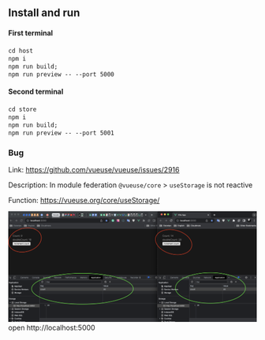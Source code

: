 ## Install and run

#### First terminal
```shell
cd host
npm i
npm run build;
npm run preview -- --port 5000
```

#### Second terminal
```shell
cd store
npm i
npm run build;
npm run preview -- --port 5001
```

### Bug
Link: https://github.com/vueuse/vueuse/issues/2916

Description: In module federation `@vueuse/core` > `useStorage` is not reactive

Function: https://vueuse.org/core/useStorage/

![Screenshot.png](Screenshot.png)
open http://localhost:5000
